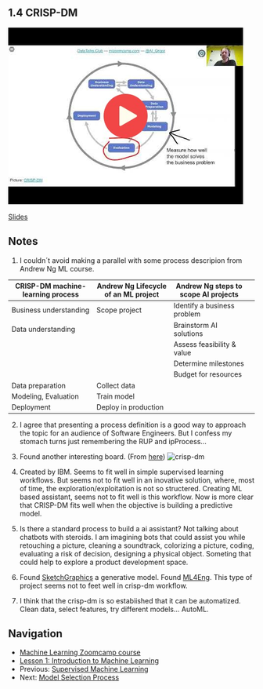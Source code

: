 ## 1.4 CRISP-DM

<a href="https://www.youtube.com/watch?v=dCa3JvmJbr0"><img src="images/thumbnail-1-04.jpg"></a>

[Slides](https://www.slideshare.net/AlexeyGrigorev/ml-zoomcamp-14-crispdm)


## Notes
1. I couldn´t avoid making a parallel with some process descripion from Andrew Ng ML course.

| CRISP-DM machine-learning process | Andrew Ng Lifecycle of an ML project | Andrew Ng steps to scope AI projects |   |
|-----------------------------------|--------------------------------------|--------------------------------------|---|
| Business understanding            | Scope project                        | Identify a business problem          |   |
| Data understanding                |                                      | Brainstorm AI solutions              |   |
|                                   |                                      | Assess feasibility & value           |   |
|                                   |                                      | Determine milestones                 |   |
|                                   |                                      | Budget for resources                 |   |
| Data preparation                  | Collect data                         |                                      |   |
| Modeling, Evaluation              | Train model                          |                                      |   |
| Deployment                        | Deploy in production                 |                                      |   |

2. I agree that presenting a process definition is a good way to approach the topic for an audience of Software Engineers. But I confess my stomach turns just remembering the RUP and ipProcess...

3. Found another interesting board. (From [here](https://blog.grancursosonline.com.br/processo-de-mineracao-de-dados-com-crisp-dm/))
![crisp-dm](https://blog-static.infra.grancursosonline.com.br/wp-content/uploads/2020/11/13011928/tabela.png)

4. Created by IBM. Seems to fit well in simple supervised learning workflows. But seems not to fit well in an inovative solution, where, most of time, the exploration/exploitation is not so structered. Creating ML based assistant, seems not to fit well is this workflow. Now is more clear that CRISP-DM fits well when the objective is building a predictive model.

5. Is there a standard process to build a ai assistant? Not talking about chatbots with steroids. I am imagining bots that could assist you while retouching a picture, cleaning a soundtrack, colorizing a picture, coding, evaluating a risk of decision, designing a physical object. Someting that could help to explore a product development space. 

6. Found [SketchGraphics](https://developer.nvidia.com/blog/ai-helps-predict-and-sketch-computer-aided-design-models/) a generative model. Found [ML4Eng](https://ml4eng.github.io/). This type of project seems not to feet well in crisp-dm workflow.

7. I think that the crisp-dm is so estabiished that it can be automatized. Clean data, select features, try different models... AutoML.


## Navigation

* [Machine Learning Zoomcamp course](../)
* [Lesson 1: Introduction to Machine Learning](./)
* Previous: [Supervised Machine Learning](03-supervised-ml.md)
* Next: [Model Selection Process](05-model-selection.md)